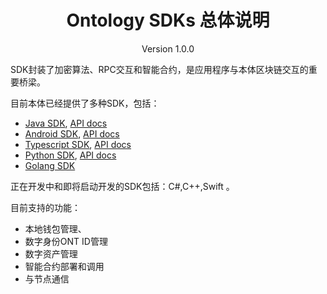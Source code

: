 

<h1 align="center">Ontology SDKs 总体说明</h1>
<p align="center" class="version">Version 1.0.0 </p>


SDK封装了加密算法、RPC交互和智能合约，是应用程序与本体区块链交互的重要桥梁。

目前本体已经提供了多种SDK，包括：
* [Java SDK](https://github.com/ontio/ontology-java-sdk), [API docs](https://apidoc.ont.io/javasdk/)
* [Android SDK](https://github.com/ontio-community/ontology-andriod-sdk), [API docs](https://apidoc.ont.io/javasdk/)
* [Typescript SDK](https://github.com/ontio/ontology-ts-sdk), [API docs](https://apidoc.ont.io/tssdk/)
* [Python SDK](https://github.com/ontio/ontology-python-sdk), [API docs](https://apidoc.ont.io/pythonsdk/)
* [Golang SDK](https://github.com/ontio/ontology-go-sdk)
 
 正在开发中和即将启动开发的SDK包括：C#,C++,Swift 。

目前支持的功能：

* 本地钱包管理、
* 数字身份ONT ID管理
* 数字资产管理
* 智能合约部署和调用
* 与节点通信


